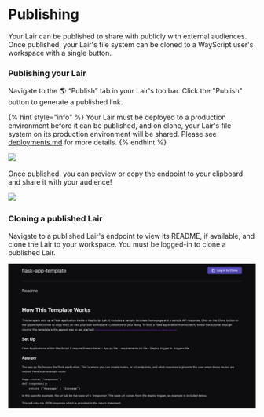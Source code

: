 # Publishing

Your Lair can be published to share with publicly with external audiences. Once published, your Lair's file system can be cloned to a WayScript user's workspace with a single button.&#x20;

### Publishing your Lair&#x20;

Navigate to the 🌎 “Publish” tab in your Lair's toolbar. Click the "Publish" button to generate a published link.&#x20;

{% hint style="info" %}
Your Lair must be deployed to a production environment before it can be published, and on clone, your Lair's file system on its production environment will be shared. Please see [deployments.md](../building-tools/deployments.md "mention") for more details.&#x20;
{% endhint %}

![](https://codahosted.io/docs/1freZEhPvo/blobs/bl-iEs3ibpDpE/9f7251e9b3112f940ae761a96f19a4af848b2078bb211914f683e7f44b608a2134e730b7dbb6407bf62f72bce81ba66d28df4f9c2b07d24ae6b43ab525839f0e0ca795e6665a8dd7bcd6d4eab906fce09d0c1ce0d24d435f7c509f9c3b8ecd45386df73f)

Once published, you can preview or copy the endpoint to your clipboard and share it with your audience!

![](https://codahosted.io/docs/1freZEhPvo/blobs/bl-\_0i0Jkix6L/0e81e09740b491f6c412417e56b20d83f47ada43ac9b16ed934ee7fece534b654069f0888562c1cb098c70b672eb47dc62391be7cecb36093906b375f341a74a594457ea3aa79b3a6d03ee0d67cd268853fa58a21bf5ef163e39269b57ba4a008ebe79d9)

### Cloning a published Lair

Navigate to a published Lair's endpoint to view its README, if available, and clone the Lair to your workspace. You must be logged-in to clone a published Lair.&#x20;

![](<../.gitbook/assets/Screen Shot 2022-01-22 at 1.39.11 PM.png>)
